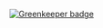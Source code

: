 
[![Greenkeeper badge](https://badges.greenkeeper.io/chiaweilee/vue-dev.svg)](https://greenkeeper.io/)
